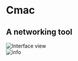 # Cmac 
## A networking tool


![Interface view](https://github.com/Brijeshkrishna/cmac/assets/63464137/102970af-9843-4619-ae12-f07663b4087b)
<br>
![info](https://github.com/Brijeshkrishna/cmac/assets/63464137/b597b5f6-a494-4945-94db-aa11f5187a33)
